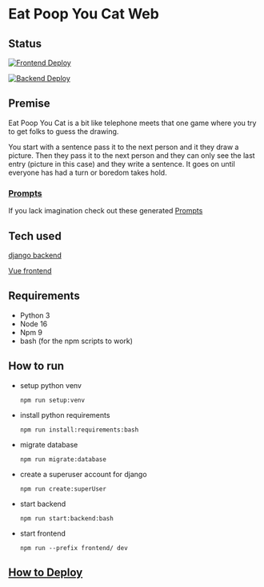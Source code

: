 # Eat Poop You Cat Web

## Status

[![Frontend Deploy](https://github.com/JamesOsborn-SE/epyc-web/actions/workflows/frontend-deploy.yml/badge.svg)](https://github.com/JamesOsborn-SE/epyc-web/actions/workflows/frontend-deploy.yml)

[![Backend Deploy](https://github.com/JamesOsborn-SE/epyc-web/actions/workflows/backend-deploy.yml/badge.svg)](https://github.com/JamesOsborn-SE/epyc-web/actions/workflows/backend-deploy.yml)

## Premise

Eat Poop You Cat is a bit like telephone meets that one game where you try to get folks to guess the drawing.

You start with a sentence pass it to the next person and it they draw a picture. Then they pass it to the next person and they can only see the last entry (picture in this case) and they write a sentence. It goes on until everyone has had a turn or boredom takes hold.

### [Prompts](./PROMPTS.md)

If you lack imagination check out these generated [Prompts](./PROMPTS.md)

## Tech used

[django backend](https://www.djangoproject.com/)

[Vue frontend](https://vuejs.org/)

## Requirements

* Python 3
* Node 16
* Npm 9
* bash (for the npm scripts to work)

## How to run

* setup python venv
  
    ```shell
    npm run setup:venv
    ```

* install python requirements
  
    ```shell
    npm run install:requirements:bash
    ```

* migrate database
  
    ```shell
    npm run migrate:database
    ```

* create a superuser account for django
  
    ```shell
    npm run create:superUser
    ```

* start backend
  
    ```shell
    npm run start:backend:bash
    ```

* start frontend
  
    ```shell
    npm run --prefix frontend/ dev
    ```

## [How to Deploy](./DEPLOY.md)
